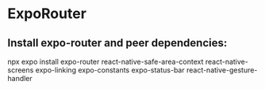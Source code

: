 # ExpoRouter

## Install expo-router and peer dependencies:
npx expo install expo-router react-native-safe-area-context react-native-screens expo-linking expo-constants expo-status-bar react-native-gesture-handler

